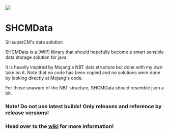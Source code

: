 [![](https://jitpack.io/v/SHsuperCM/SHCMData.svg)](https://jitpack.io/#SHsuperCM/SHCMData)
# SHCMData
SHsuperCM's data solution



SHCMData is a (WIP) library that should hopefully become a smart sensible
data storage solution for java.

It is heavily inspired by Mojang's NBT data structure but done with my
own take on it. Note that no code has been copied and no solutions were
done by looking directly at Mojang's code.

For those unaware of the NBT structure, SHCMData should resemble json a 
bit.

### Note! Do not use latest builds! Only releases and reference by release versions!
### Head over to the [wiki](https://github.com/SHsuperCM/SHCMData/wiki) for more information!
